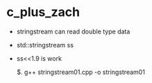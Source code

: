 # c_plus_zach
* stringstream can read double type data
* std::stringstream ss
* ss<<1.9   is work

	$. g++ stringstream01.cpp -o stringstream01
